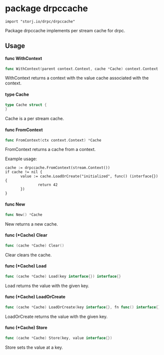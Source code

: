 # package drpccache

`import "storj.io/drpc/drpccache"`

Package drpccache implements per stream cache for drpc.

## Usage

#### func  WithContext

```go
func WithContext(parent context.Context, cache *Cache) context.Context
```
WithContext returns a context with the value cache associated with the context.

#### type Cache

```go
type Cache struct {
}
```

Cache is a per stream cache.

#### func  FromContext

```go
func FromContext(ctx context.Context) *Cache
```
FromContext returns a cache from a context.

Example usage:

    cache := drpccache.FromContext(stream.Context())
    if cache != nil {
           value := cache.LoadOrCreate("initialized", func() (interface{}) {
                   return 42
           })
    }

#### func  New

```go
func New() *Cache
```
New returns a new cache.

#### func (*Cache) Clear

```go
func (cache *Cache) Clear()
```
Clear clears the cache.

#### func (*Cache) Load

```go
func (cache *Cache) Load(key interface{}) interface{}
```
Load returns the value with the given key.

#### func (*Cache) LoadOrCreate

```go
func (cache *Cache) LoadOrCreate(key interface{}, fn func() interface{}) interface{}
```
LoadOrCreate returns the value with the given key.

#### func (*Cache) Store

```go
func (cache *Cache) Store(key, value interface{})
```
Store sets the value at a key.
